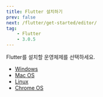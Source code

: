 ```yaml
---
title: Flutter 설치하기
prev: false
next: /flutter/get-started/editor/
tag:
    - Flutter
    - 3.0.5
---
```


Flutter를 설치할 운영체제를 선택하세요.

* [Windows](windows.md)
* [Mac OS](macos.md)
* [Linux](linux.md)
* [Chrome OS](chromeos.md)

<AdsenseB />